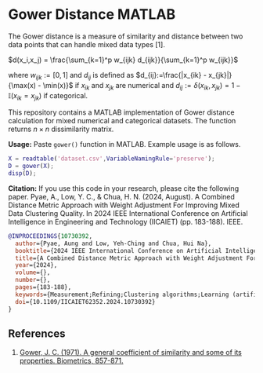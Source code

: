# Gower Distance MATLAB
The Gower distance is a measure of similarity and distance between two data points that can handle mixed data types [1].

$d(x_i,x_j) = \frac{\sum_{k=1}^p w_{ijk} d_{ijk}}{\sum_{k=1}^p w_{ijk}}$

where $w_{ijk}:= [0,1]$ and $d_{ij}$ is defined as $d_{ij}:=\frac{|x_{ik} - x_{jk}|}{\max(x) - \min(x)}$ if $x_{ik}$ and $x_{jk}$ are numerical and  $d_{ij}:=\delta(x_{ik}, x_{jk}) = 1 - \mathbb{I}(x_{ik} = x_{jk})$ if categorical.

This repository contains a MATLAB implementation of Gower distance calculation for mixed numerical and categorical datasets. The function returns $n \times n$ dissimilarity matrix.

**Usage:** Paste `gower()` function in MATLAB. Example usage is as follows.
```m
X = readtable('dataset.csv',VariableNamingRule='preserve');
D = gower(X);
disp(D);
```

**Citation:** If you use this code in your research, please cite the following paper.
Pyae, A., Low, Y. C., & Chua, H. N. (2024, August). A Combined Distance Metric Approach with Weight Adjustment For Improving Mixed Data Clustering Quality. In 2024 IEEE International Conference on Artificial Intelligence in Engineering and Technology (IICAIET) (pp. 183-188). IEEE.
```bibtex
@INPROCEEDINGS{10730392,
  author={Pyae, Aung and Low, Yeh-Ching and Chua, Hui Na},
  booktitle={2024 IEEE International Conference on Artificial Intelligence in Engineering and Technology (IICAIET)}, 
  title={A Combined Distance Metric Approach with Weight Adjustment For Improving Mixed Data Clustering Quality}, 
  year={2024},
  volume={},
  number={},
  pages={183-188},
  keywords={Measurement;Refining;Clustering algorithms;Learning (artificial intelligence);Complexity theory;Optimization;Distance Metrics;Mixed Data;Hierarchical Clustering;Unsupervised Learning},
  doi={10.1109/IICAIET62352.2024.10730392}
}
```

## References
1. [Gower, J. C. (1971). A general coefficient of similarity and some of its properties. Biometrics, 857-871.](https://doi.org/10.2307/2528823)
